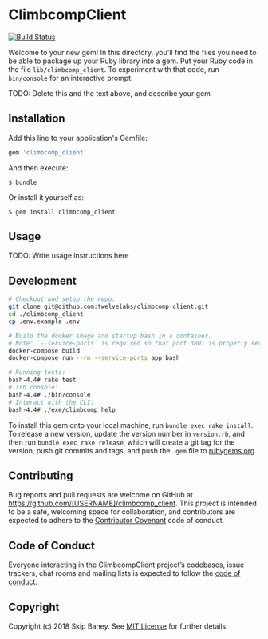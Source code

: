 # ClimbcompClient

[![Build Status](https://travis-ci.com/twelvelabs/climbcomp_client.svg)](https://travis-ci.com/twelvelabs/climbcomp_client)

Welcome to your new gem! In this directory, you'll find the files you need to be able to package up your Ruby library into a gem. Put your Ruby code in the file `lib/climbcomp_client`. To experiment with that code, run `bin/console` for an interactive prompt.

TODO: Delete this and the text above, and describe your gem

## Installation

Add this line to your application's Gemfile:

```ruby
gem 'climbcomp_client'
```

And then execute:

    $ bundle

Or install it yourself as:

    $ gem install climbcomp_client

## Usage

TODO: Write usage instructions here

## Development

```bash
# Checkout and setup the repo.
git clone git@github.com:twelvelabs/climbcomp_client.git
cd ./climbcomp_client
cp .env.example .env

# Build the docker image and startup bash in a container.
# Note: `--service-ports` is required so that port 3001 is properly setup for token authentication.
docker-compose build
docker-compose run --rm --service-ports app bash

# Running tests:
bash-4.4# rake test
# irb console:
bash-4.4# ./bin/console
# Interact with the CLI:
bash-4.4# ./exe/climbcomp help
```

To install this gem onto your local machine, run `bundle exec rake install`. To release a new version, update the version number in `version.rb`, and then run `bundle exec rake release`, which will create a git tag for the version, push git commits and tags, and push the `.gem` file to [rubygems.org](https://rubygems.org).

## Contributing

Bug reports and pull requests are welcome on GitHub at https://github.com/[USERNAME]/climbcomp_client. This project is intended to be a safe, welcoming space for collaboration, and contributors are expected to adhere to the [Contributor Covenant](http://contributor-covenant.org) code of conduct.

## Code of Conduct

Everyone interacting in the ClimbcompClient project’s codebases, issue trackers, chat rooms and mailing lists is expected to follow the [code of conduct](https://github.com/[USERNAME]/climbcomp_client/blob/master/CODE_OF_CONDUCT.md).

## Copyright

Copyright (c) 2018 Skip Baney. See [MIT License](LICENSE) for further details.